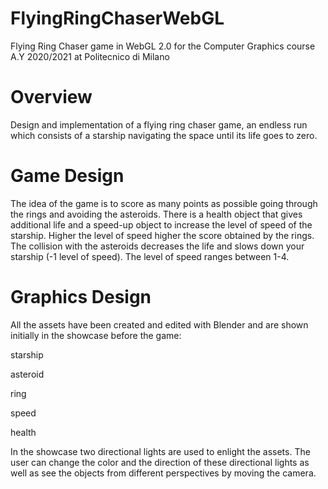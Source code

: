 # FlyingRingChaserWebGL

Flying Ring Chaser game in WebGL 2.0 for the Computer Graphics course A.Y 2020/2021 at Politecnico di Milano

# Overview
Design and implementation of a flying ring chaser game, an endless run which consists of a starship navigating the space until its life goes to zero.

# Game Design
The idea of the game is to score as many points as possible going through the rings and avoiding the asteroids.
There is a health object that gives additional life and a speed-up object to increase the level of speed of the starship.
Higher the level of speed higher the score obtained by the rings.
The collision with the asteroids decreases the life and slows down your starship (-1 level of speed). The level of speed ranges between 1-4.

# Graphics Design
All the assets have been created and edited with Blender and are shown initially in the showcase before the game:

starship

asteroid

ring

speed

health

In the showcase two directional lights are used to enlight the assets. The user can change the color and the direction of these directional lights as well as see the objects from different perspectives by moving the camera.

